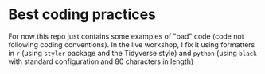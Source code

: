 # Best coding practices

For now this repo just contains some examples of "bad" code (code not following coding conventions). In the live workshop, I fix it using formatters in `r` (using `styler` package and the Tidyverse style) and `python` (using `black` with standard configuration and 80 characters in length)
